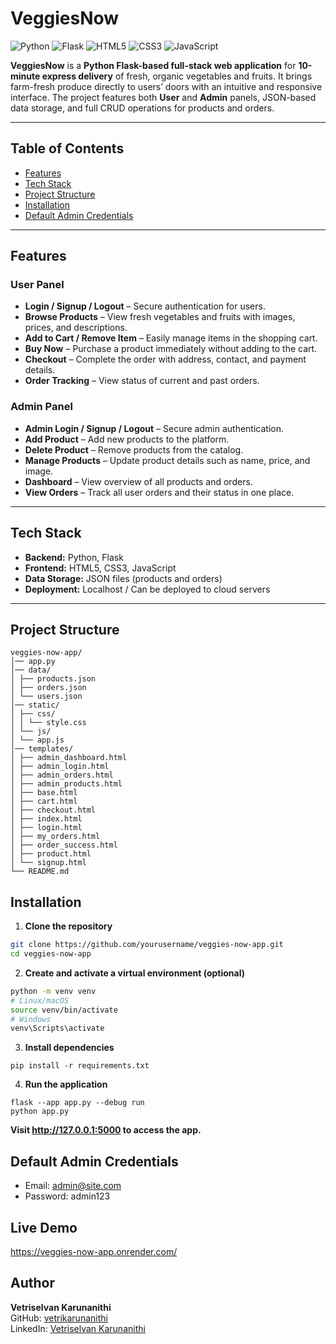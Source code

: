 # VeggiesNow

![Python](https://img.shields.io/badge/Python-3.11-blue?logo=python&logoColor=white)
![Flask](https://img.shields.io/badge/Flask-2.3-orange?logo=flask&logoColor=white)
![HTML5](https://img.shields.io/badge/HTML5-E34F26?logo=html5&logoColor=white)
![CSS3](https://img.shields.io/badge/CSS3-1572B6?logo=css3&logoColor=white)
![JavaScript](https://img.shields.io/badge/JavaScript-F7DF1E?logo=javascript&logoColor=black)

**VeggiesNow** is a **Python Flask-based full-stack web application** for **10-minute express delivery** of fresh, organic vegetables and fruits. It brings farm-fresh produce directly to users’ doors with an intuitive and responsive interface. The project features both **User** and **Admin** panels, JSON-based data storage, and full CRUD operations for products and orders.

---

## Table of Contents
- [Features](#features)
- [Tech Stack](#tech-stack)
- [Project Structure](#project-structure)
- [Installation](#installation)
- [Default Admin Credentials](#default-admin-credentials)

---

## Features

### User Panel
- **Login / Signup / Logout** – Secure authentication for users.  
- **Browse Products** – View fresh vegetables and fruits with images, prices, and descriptions.  
- **Add to Cart / Remove Item** – Easily manage items in the shopping cart.  
- **Buy Now** – Purchase a product immediately without adding to the cart.  
- **Checkout** – Complete the order with address, contact, and payment details.  
- **Order Tracking** – View status of current and past orders.

### Admin Panel
- **Admin Login / Signup / Logout** – Secure admin authentication.  
- **Add Product** – Add new products to the platform.  
- **Delete Product** – Remove products from the catalog.  
- **Manage Products** – Update product details such as name, price, and image.  
- **Dashboard** – View overview of all products and orders.  
- **View Orders** – Track all user orders and their status in one place.

---

## Tech Stack
- **Backend:** Python, Flask  
- **Frontend:** HTML5, CSS3, JavaScript  
- **Data Storage:** JSON files (products and orders)  
- **Deployment:** Localhost / Can be deployed to cloud servers  

---

## Project Structure
```
veggies-now-app/
│── app.py
│── data/
│ ├── products.json
│ ├── orders.json
│ └── users.json
│── static/
│ ├── css/
│ │ └── style.css
│ └── js/
│ └── app.js
│── templates/
│ ├── admin_dashboard.html
│ ├── admin_login.html
│ ├── admin_orders.html
│ ├── admin_products.html
│ ├── base.html
│ ├── cart.html
│ ├── checkout.html
│ ├── index.html
│ ├── login.html
│ ├── my_orders.html
│ ├── order_success.html
│ ├── product.html
│ └── signup.html
└── README.md
```

## Installation

1. **Clone the repository**
```bash
git clone https://github.com/yourusername/veggies-now-app.git
cd veggies-now-app
```
2. **Create and activate a virtual environment (optional)**
```bash
python -m venv venv
# Linux/macOS
source venv/bin/activate
# Windows
venv\Scripts\activate
```
3. **Install dependencies**
```
pip install -r requirements.txt
```
4. **Run the application**
```
flask --app app.py --debug run
python app.py
```
**Visit http://127.0.0.1:5000 to access the app.**

## Default Admin Credentials
- Email: admin@site.com
- Password: admin123

## Live Demo
https://veggies-now-app.onrender.com/

## Author
**Vetriselvan Karunanithi**  
GitHub: [vetrikarunanithi](https://github.com/vetrikarunanithi)  
LinkedIn: [Vetriselvan Karunanithi](https://www.linkedin.com/in/vetriselvank)
